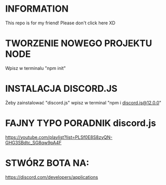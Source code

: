 # INFORMATION
This repo is for my friend! Please don't click here XD
# TWORZENIE NOWEGO PROJEKTU NODE
Wpisz w terminalu "npm init"
# INSTALACJA DISCORD.JS
Żeby zainstalować "discord.js" wpisz w terminal "npm i discord.js@12.0.0"
# FAJNY TYPO PORADNIK discord.js
https://youtube.com/playlist?list=PLSf0E8S8zyQN-GHG3SBdtc_SG8qw9pA4F
# STWÓRZ BOTA NA:
https://discord.com/developers/applications

